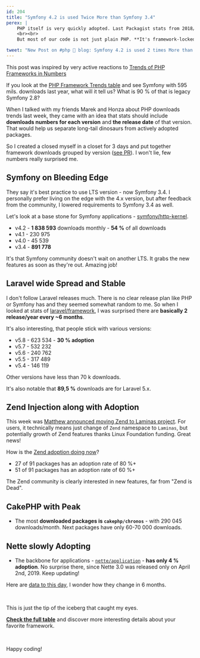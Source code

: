 ```yaml
---
id: 204
title: "Symfony 4.2 is used Twice More than Symfony 3.4"
perex: |
    PHP itself is very quickly adopted. Last Packagist stats from 2018/11 [report 32,6 %](https://blog.packagist.com/php-versions-stats-2018-2-edition/) people are using PHP 7.2. That's a very nice number, great job y' all!
    <br><br>
    But most of our code is not just plain PHP. **It's framework-locked PHP**. How is framework adoption?

tweet: "New Post on #php 🐘 blog: Symfony 4.2 is used 2 times More than #symfony 3.4 ... Includes also #laravel #zend #yii #nettefw and #cakephp download stats by version"
---
```


<div class="alert alert-sm alert-success mt-3">
This post was inspired by very active reactions to <a href="/blog/2019/04/11/trends-of-php-frameworks-in-numbers/">Trends of PHP Frameworks in Numbers</a>
</div>

If you look at the [PHP Framework Trends table](/php-framework-trends/) and see Symfony with 595 mils. downloads last year, what will it tell us? What is 90 % of that is legacy Symfony 2.8?

When I talked with my friends Marek and Honza about PHP downloads trends last week, they came with an idea that stats should include **downloads numbers for each version** and **the release date** of that version. That would help us separate long-tail dinosaurs from actively adopted packages.

So I created a closed myself in a closet for 3 days and put together framework downloads grouped by version ([see PR](https://github.com/TomasVotruba/tomasvotruba.cz/pull/738/files)). I won't lie, few numbers really surprised me.

## Symfony on Bleeding Edge

They say it's best practice to use LTS version - now Symfony 3.4. I personally prefer living on the edge with the 4.x version, but after feedback from the community, I lowered requirements to Symfony 3.4 as well.

Let's look at a base stone for Symfony applications - [symfony/http-kernel](/package-downloads-by-version/#symfony-http-kernel).

- v4.2 - **1 838 593** downloads monthly - **54 %** of all downloads
- v4.1 - 230 975
- v4.0 - 45 539
- v3.4 - **891 778**

It's that Symfony community doesn't wait on another LTS. It grabs the new features as soon as they're out. Amazing job!

## Laravel wide Spread and Stable

I don't follow Laravel releases much. There is no clear release plan like PHP or Symfony has and they seemed somewhat random to me.
So when I looked at stats of [laravel/framework](/package-downloads-by-version/#laravel-framework), I was surprised there are **basically 2 release/year every ~6 months**.

It's also interesting, that people stick with various versions:

- v5.8 - 623 534 - **30 % adoption**
- v5.7 - 532 232
- v5.6 - 240 762
- v5.5 - 317 489
- v5.4 - 146 119

Other versions have less than 70 k downloads.

It's also notable that **89,5 %** downloads are for Laravel 5.x.

## Zend Injection along with Adoption

This week was [Matthew announced moving Zend to Laminas project](https://mwop.net/blog/2019-04-17-from-zend-to-laminas.html). For users, it technically means just change of `Zend` namespace to `Laminas`, but potentially growth of Zend features thanks Linux Foundation funding. Great news!

How is the [Zend adoption doing now](/package-downloads-by-version/#zend)?

- 27 of 91 packages has an adoption rate of 80 %+
- 51 of 91 packages has an adoption rate of 60 %+

The Zend community is clearly interested in new features, far from "Zend is Dead".

## CakePHP with Peak

- The most **downloaded packages is `cakephp/chronos`** - with 290 045 downloads/month. Next packages have only 60-70 000 downloads.

## Nette slowly Adopting

- The backbone for applications - [`nette/application`](/package-downloads-by-version/#nette-application) - **has only 4 % adoption**. No surprise there, since Nette 3.0 was released only on April 2nd, 2019. Keep updating!


Here are [data to this day](https://github.com/TomasVotruba/tomasvotruba.cz/blob/6c9df3aa834a213ea1a94d619f4cbc1564ff727e/source/_data/generated/vendor_packages_by_version.yaml), I wonder how they change in 6 months.  

<br>

This is just the tip of the iceberg that caught my eyes.

**[Check the full table](/package-downloads-by-version/)** and discover more interesting details about your favorite framework.

<br>

Happy coding!
